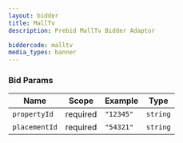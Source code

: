```yaml
---
layout: bidder
title: MallTv
description: Prebid MallTv Bidder Adaptor

biddercode: malltv
media_types: banner
---
```



### Bid Params

| Name          | Scope    | Example            | Type      |
|---------------|----------|--------------------|-----------|
| `propertyId`  | required | `"12345"`          | `string`  |
| `placementId` | required | `"54321"`          | `string`  |